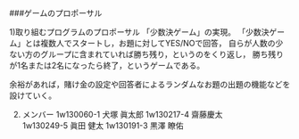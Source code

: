 ###ゲームのプロポーサル

1)取り組むプログラムのプロポーサル
「少数決ゲーム」の実現。
「少数決ゲーム」とは複数人でスタートし，お題に対してYES/NOで回答，
自らが人数の少ない方のグループに含まれていれば勝ち残り，というのをくり返し，
勝ち残りが1名または2名になったら終了，というゲームである。

余裕があれば，賭け金の設定や回答者によるランダムなお題の出題の機能などを設けていく。

2) メンバー
1w130060-1 犬塚 眞太郎 
1w130217-4 齋藤慶太   
1w130249-5 眞田 健太
1w130191-3 黒澤 瞭佑

